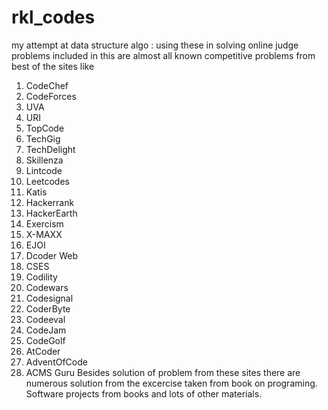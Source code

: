 # rkl_codes
my attempt at  data structure algo : using these in solving online judge problems
included in this are almost all known competitive problems from best of the sites
like

1. CodeChef
2. CodeForces
3. UVA
4. URI
5. TopCode
6. TechGig
7. TechDelight
8. Skillenza
9. Lintcode
10. Leetcodes
11. Katis
12. Hackerrank
13. HackerEarth
14. Exercism
15. X-MAXX
16. EJOI
17. Dcoder Web
18. CSES
19. Codility
20. Codewars
21. Codesignal
22. CoderByte
23. Codeeval
24. CodeJam
25. CodeGolf
26. AtCoder
27. AdventOfCode
28. ACMS Guru
Besides solution of problem from these sites there are numerous solution from the excercise taken from book on 
programing.
Software projects from books and lots of other materials.



